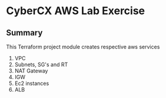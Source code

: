 # **CyberCX AWS Lab Exercise**

## **Summary**

This Terraform project module creates respective aws services
1. VPC
2. Subnets, SG's and RT
3. NAT Gateway
4. IGW
5. Ec2 instances
6. ALB
